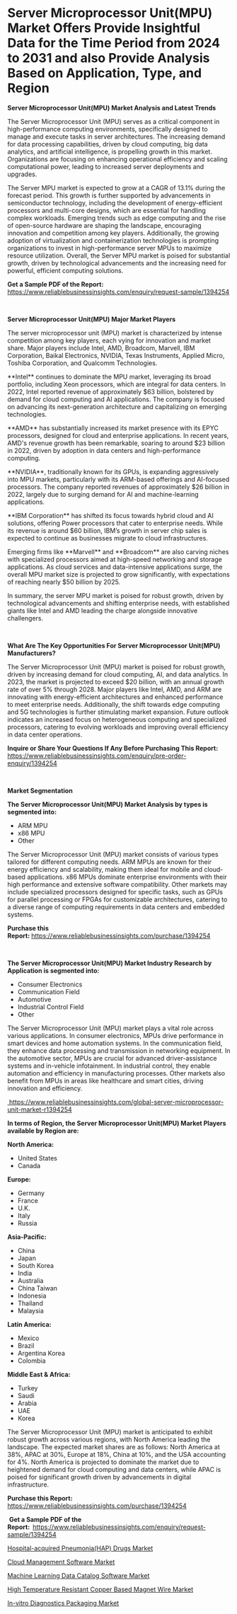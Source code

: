 <p><h1>Server Microprocessor Unit(MPU) Market Offers Provide Insightful Data for the Time Period from 2024 to 2031 and also Provide Analysis Based on Application, Type, and Region</h1></p><p><strong>Server Microprocessor Unit(MPU) Market Analysis and Latest Trends</strong></p>
<p><p>The Server Microprocessor Unit (MPU) serves as a critical component in high-performance computing environments, specifically designed to manage and execute tasks in server architectures. The increasing demand for data processing capabilities, driven by cloud computing, big data analytics, and artificial intelligence, is propelling growth in this market. Organizations are focusing on enhancing operational efficiency and scaling computational power, leading to increased server deployments and upgrades.</p><p>The Server MPU market is expected to grow at a CAGR of 13.1% during the forecast period. This growth is further supported by advancements in semiconductor technology, including the development of energy-efficient processors and multi-core designs, which are essential for handling complex workloads. Emerging trends such as edge computing and the rise of open-source hardware are shaping the landscape, encouraging innovation and competition among key players. Additionally, the growing adoption of virtualization and containerization technologies is prompting organizations to invest in high-performance server MPUs to maximize resource utilization. Overall, the Server MPU market is poised for substantial growth, driven by technological advancements and the increasing need for powerful, efficient computing solutions.</p></p>
<p><strong>Get a Sample PDF of the Report:&nbsp;</strong> <a href="https://www.reliablebusinessinsights.com/enquiry/request-sample/1394254?utm_campaign=117&utm_medium=2&utm_source=Github&utm_content=ia&utm_term=05122024&utm_id=server-microprocessor-unitmpu">https://www.reliablebusinessinsights.com/enquiry/request-sample/1394254</a></p>
<p>&nbsp;</p>
<p><strong>Server Microprocessor Unit(MPU) Major Market Players</strong></p>
<p><p>The server microprocessor unit (MPU) market is characterized by intense competition among key players, each vying for innovation and market share. Major players include Intel, AMD, Broadcom, Marvell, IBM Corporation, Baikal Electronics, NVIDIA, Texas Instruments, Applied Micro, Toshiba Corporation, and Qualcomm Technologies.</p><p>**Intel** continues to dominate the MPU market, leveraging its broad portfolio, including Xeon processors, which are integral for data centers. In 2022, Intel reported revenue of approximately $63 billion, bolstered by demand for cloud computing and AI applications. The company is focused on advancing its next-generation architecture and capitalizing on emerging technologies.</p><p>**AMD** has substantially increased its market presence with its EPYC processors, designed for cloud and enterprise applications. In recent years, AMD's revenue growth has been remarkable, soaring to around $23 billion in 2022, driven by adoption in data centers and high-performance computing.</p><p>**NVIDIA**, traditionally known for its GPUs, is expanding aggressively into MPU markets, particularly with its ARM-based offerings and AI-focused processors. The company reported revenues of approximately $26 billion in 2022, largely due to surging demand for AI and machine-learning applications.</p><p>**IBM Corporation** has shifted its focus towards hybrid cloud and AI solutions, offering Power processors that cater to enterprise needs. While its revenue is around $60 billion, IBM’s growth in server chip sales is expected to continue as businesses migrate to cloud infrastructures.</p><p>Emerging firms like **Marvell** and **Broadcom** are also carving niches with specialized processors aimed at high-speed networking and storage applications. As cloud services and data-intensive applications surge, the overall MPU market size is projected to grow significantly, with expectations of reaching nearly $50 billion by 2025. </p><p>In summary, the server MPU market is poised for robust growth, driven by technological advancements and shifting enterprise needs, with established giants like Intel and AMD leading the charge alongside innovative challengers.</p></p>
<p>&nbsp;</p>
<p><strong>What Are The Key Opportunities For Server Microprocessor Unit(MPU) Manufacturers?</strong></p>
<p><p>The Server Microprocessor Unit (MPU) market is poised for robust growth, driven by increasing demand for cloud computing, AI, and data analytics. In 2023, the market is projected to exceed $20 billion, with an annual growth rate of over 5% through 2028. Major players like Intel, AMD, and ARM are innovating with energy-efficient architectures and enhanced performance to meet enterprise needs. Additionally, the shift towards edge computing and 5G technologies is further stimulating market expansion. Future outlook indicates an increased focus on heterogeneous computing and specialized processors, catering to evolving workloads and improving overall efficiency in data center operations.</p></p>
<p><strong>Inquire or Share Your Questions If Any Before Purchasing This Report:</strong> <a href="https://www.reliablebusinessinsights.com/enquiry/pre-order-enquiry/1394254?utm_campaign=117&utm_medium=2&utm_source=Github&utm_content=ia&utm_term=05122024&utm_id=server-microprocessor-unitmpu">https://www.reliablebusinessinsights.com/enquiry/pre-order-enquiry/1394254</a></p>
<p>&nbsp;</p>
<p><strong>Market Segmentation</strong></p>
<p><strong>The Server Microprocessor Unit(MPU) Market Analysis by types is segmented into:</strong></p>
<p><ul><li>ARM MPU</li><li>x86 MPU</li><li>Other</li></ul></p>
<p><p>The Server Microprocessor Unit (MPU) market consists of various types tailored for different computing needs. ARM MPUs are known for their energy efficiency and scalability, making them ideal for mobile and cloud-based applications. x86 MPUs dominate enterprise environments with their high performance and extensive software compatibility. Other markets may include specialized processors designed for specific tasks, such as GPUs for parallel processing or FPGAs for customizable architectures, catering to a diverse range of computing requirements in data centers and embedded systems.</p></p>
<p><strong>Purchase this Report:&nbsp;</strong><a href="https://www.reliablebusinessinsights.com/purchase/1394254?utm_campaign=117&utm_medium=2&utm_source=Github&utm_content=ia&utm_term=05122024&utm_id=server-microprocessor-unitmpu">https://www.reliablebusinessinsights.com/purchase/1394254</a></p>
<p>&nbsp;</p>
<p><strong>The Server Microprocessor Unit(MPU) Market Industry Research by Application is segmented into:</strong></p>
<p><ul><li>Consumer Electronics</li><li>Communication Field</li><li>Automotive</li><li>Industrial Control Field</li><li>Other</li></ul></p>
<p><p>The Server Microprocessor Unit (MPU) market plays a vital role across various applications. In consumer electronics, MPUs drive performance in smart devices and home automation systems. In the communication field, they enhance data processing and transmission in networking equipment. In the automotive sector, MPUs are crucial for advanced driver-assistance systems and in-vehicle infotainment. In industrial control, they enable automation and efficiency in manufacturing processes. Other markets also benefit from MPUs in areas like healthcare and smart cities, driving innovation and efficiency.</p></p>
<p><a href="https://www.reliablebusinessinsights.com/global-server-microprocessor-unit-market-r1394254?utm_campaign=117&utm_medium=2&utm_source=Github&utm_content=ia&utm_term=05122024&utm_id=server-microprocessor-unitmpu">&nbsp;https://www.reliablebusinessinsights.com/global-server-microprocessor-unit-market-r1394254</a></p>
<p><strong>In terms of Region, the Server Microprocessor Unit(MPU) Market Players available by Region are:</strong></p>
<p>
    <p> <strong> North America: </strong>
        <ul>
            <li>United States</li>
            <li>Canada</li>
        </ul>
        </p> 
    <p> <strong> Europe: </strong>
        <ul>
            <li>Germany</li>
            <li>France</li>
            <li>U.K.</li>
            <li>Italy</li>
            <li>Russia</li>
        </ul>
        </p> 
    <p> <strong> Asia-Pacific: </strong>
        <ul>
            <li>China</li>
            <li>Japan</li>
            <li>South Korea</li>
            <li>India</li>
            <li>Australia</li>
            <li>China Taiwan</li>
            <li>Indonesia</li>
            <li>Thailand</li>
            <li>Malaysia</li>
        </ul>
        </p> 
    <p> <strong> Latin America: </strong>
        <ul>
            <li>Mexico</li>
            <li>Brazil</li>
            <li>Argentina Korea</li>
            <li>Colombia</li>
        </ul>
        </p> 
    <p> <strong> Middle East & Africa: </strong>
        <ul>
            <li>Turkey</li>
            <li>Saudi</li>
            <li>Arabia</li>
            <li>UAE</li>
            <li>Korea</li>
        </ul>
    </p>
    </p>
<p><p>The Server Microprocessor Unit (MPU) market is anticipated to exhibit robust growth across various regions, with North America leading the landscape. The expected market shares are as follows: North America at 38%, APAC at 30%, Europe at 18%, China at 10%, and the USA accounting for 4%. North America is projected to dominate the market due to heightened demand for cloud computing and data centers, while APAC is poised for significant growth driven by advancements in digital infrastructure.</p></p>
<p><strong>Purchase this Report: </strong><a href="https://www.reliablebusinessinsights.com/purchase/1394254?utm_campaign=117&utm_medium=2&utm_source=Github&utm_content=ia&utm_term=05122024&utm_id=server-microprocessor-unitmpu">https://www.reliablebusinessinsights.com/purchase/1394254</a></p>
<p>&nbsp;<strong>Get a Sample PDF of the Report:&nbsp;&nbsp;</strong><a href="https://www.reliablebusinessinsights.com/enquiry/request-sample/1394254?utm_campaign=117&utm_medium=2&utm_source=Github&utm_content=ia&utm_term=05122024&utm_id=server-microprocessor-unitmpu">https://www.reliablebusinessinsights.com/enquiry/request-sample/1394254</a></p>
<p><strong></strong></p>
<p><p><a href="https://github.com/arvelm4nthig/Market-Research-Report-List-1/blob/main/hospital-acquired-pneumoniahap-drugs-market.md?utm_campaign=117&utm_medium=2&utm_source=Github&utm_content=ia&utm_term=05122024&utm_id=server-microprocessor-unitmpu">Hospital-acquired Pneumonia(HAP) Drugs Market</a></p><p><a href="https://www.linkedin.com/pulse/projecting-growth-cloud-management-softwaremarket-impact-analysis-mo4qe?utm_campaign=117&utm_medium=2&utm_source=Github&utm_content=ia&utm_term=05122024&utm_id=server-microprocessor-unitmpu">Cloud Management Software Market</a></p><p><a href="https://www.linkedin.com/pulse/global-machine-learning-data-catalog-software-market-analysis-erqwe?utm_campaign=117&utm_medium=2&utm_source=Github&utm_content=ia&utm_term=05122024&utm_id=server-microprocessor-unitmpu">Machine Learning Data Catalog Software Market</a></p><p><a href="https://issuu.com/reportprime-2/docs/high-temperature-resistant-copper-based-magnet-wir?utm_campaign=117&utm_medium=2&utm_source=Github&utm_content=ia&utm_term=05122024&utm_id=server-microprocessor-unitmpu">High Temperature Resistant Copper Based Magnet Wire Market</a></p><p><a href="https://github.com/AlisaRowe24/Market-Research-Report-List-1/blob/main/in-vitro-diagnostics-packaging-market.md?utm_campaign=117&utm_medium=2&utm_source=Github&utm_content=ia&utm_term=05122024&utm_id=server-microprocessor-unitmpu">In-vitro Diagnostics Packaging Market</a></p></p>
